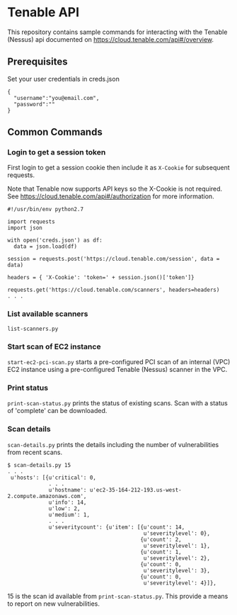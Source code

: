 Tenable API
===========

This repository contains sample commands for interacting with the Tenable (Nessus) api documented on <https://cloud.tenable.com/api#/overview>.

## Prerequisites

Set your user credentials in creds.json
```
{
  "username":"you@email.com",
  "password":""
}
```

## Common Commands

### Login to get a session token

First login to get a session cookie then include it as `X-Cookie` for subsequent requests.

Note that Tenable now supports API keys so the X-Cookie is not required.
See <https://cloud.tenable.com/api#/authorization> for more information.

```
#!/usr/bin/env python2.7

import requests
import json

with open('creds.json') as df:
  data = json.load(df)

session = requests.post('https://cloud.tenable.com/session', data = data)

headers = { 'X-Cookie': 'token=' + session.json()['token']}

requests.get('https://cloud.tenable.com/scanners', headers=headers)
. . .
```

### List available scanners

`list-scanners.py`

### Start scan of EC2 instance

`start-ec2-pci-scan.py` starts a pre-configured PCI scan of an internal (VPC) EC2 instance using a pre-configured Tenable (Nessus) scanner in the VPC.

### Print status

`print-scan-status.py` prints the status of existing scans. Scan with a status of 'complete' can be downloaded.

### Scan details

`scan-details.py` prints the details including the number of vulnerabilities from recent scans.

```
$ scan-details.py 15
. . .
 u'hosts': [{u'critical': 0,
             . . .
             u'hostname': u'ec2-35-164-212-193.us-west-2.compute.amazonaws.com',
             u'info': 14,
             u'low': 2,
             u'medium': 1,
             . . . 
             u'severitycount': {u'item': [{u'count': 14,
                                           u'severitylevel': 0},
                                          {u'count': 2,
                                           u'severitylevel': 1},
                                          {u'count': 1,
                                           u'severitylevel': 2},
                                          {u'count': 0,
                                           u'severitylevel': 3},
                                          {u'count': 0,
                                           u'severitylevel': 4}]},
```

15 is the scan id available from `print-scan-status.py`. This provide a means to report on new vulnerabilities.
